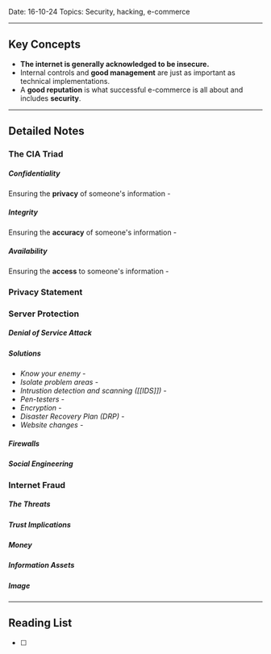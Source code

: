 
Date: 16-10-24
Topics: Security, hacking, e-commerce

---
## Key Concepts

- **The internet is generally acknowledged to be insecure.**
- Internal controls and **good management** are just as important as technical implementations.
- A **good reputation** is what successful e-commerce is all about and includes **security**.

---
## Detailed Notes

### The CIA Triad
##### Confidentiality
Ensuring the **privacy** of someone's information -
##### Integrity
Ensuring the **accuracy** of someone's information - 
##### Availability
Ensuring the **access** to someone's information - 


### Privacy Statement



### Server Protection
##### Denial of Service Attack

##### Solutions
- *Know your enemy* - 
- *Isolate problem areas* - 
- *Intrustion detection and scanning ([[IDS]])* - 
- *Pen-testers* -
- *Encryption* -
- *Disaster Recovery Plan (DRP)* -
- *Website changes* - 

##### Firewalls

##### Social Engineering


### Internet Fraud
##### The Threats

##### Trust Implications

##### Money

##### Information Assets

##### Image

---
## Reading List

- [ ] 